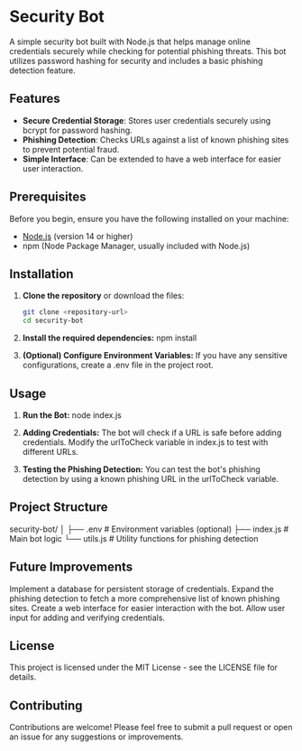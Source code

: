 # Security Bot

A simple security bot built with Node.js that helps manage online credentials securely while checking for potential phishing threats. This bot utilizes password hashing for security and includes a basic phishing detection feature.

## Features

- **Secure Credential Storage**: Stores user credentials securely using bcrypt for password hashing.
- **Phishing Detection**: Checks URLs against a list of known phishing sites to prevent potential fraud.
- **Simple Interface**: Can be extended to have a web interface for easier user interaction.

## Prerequisites

Before you begin, ensure you have the following installed on your machine:

- [Node.js](https://nodejs.org/) (version 14 or higher)
- npm (Node Package Manager, usually included with Node.js)

## Installation

1. **Clone the repository** or download the files:

   ```bash
   git clone <repository-url>
   cd security-bot
2. **Install the required dependencies:**
npm install
3. **(Optional) Configure Environment Variables:**
 If you have any sensitive configurations, create a .env file in the project root.

## Usage
1. **Run the Bot:**
node index.js
2. **Adding Credentials:** 
The bot will check if a URL is safe before adding credentials. Modify the urlToCheck variable in index.js to test with different URLs.

3. **Testing the Phishing Detection:**
 You can test the bot's phishing detection by using a known phishing URL in the urlToCheck variable.

## Project Structure
security-bot/
│
├── .env              # Environment variables (optional)
├── index.js          # Main bot logic
└── utils.js          # Utility functions for phishing detection

## Future Improvements
Implement a database for persistent storage of credentials.
Expand the phishing detection to fetch a more comprehensive list of known phishing sites.
Create a web interface for easier interaction with the bot.
Allow user input for adding and verifying credentials.
## License
This project is licensed under the MIT License - see the LICENSE file for details.

## Contributing
Contributions are welcome! Please feel free to submit a pull request or open an issue for any suggestions or improvements.
